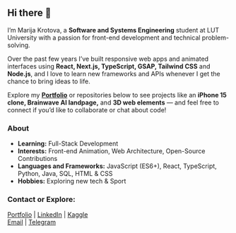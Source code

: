 ## Hi there 👋

I’m Marija Krotova, a **Software and Systems Engineering** student at LUT University with a passion for front-end development and technical problem-solving.

Over the past few years I’ve built responsive web apps and animated interfaces using **React, Next.js, TypeScript, GSAP, Tailwind CSS** and **Node.js**, 
and I love to learn new frameworks and APIs whenever I get the chance to bring ideas to life. 

Explore my **[Portfolio](https://mashakrot.github.io/portfolio/)** or repositories below to see projects like an **iPhone 15 clone, Brainwave AI landpage,** and **3D web elements** — 
and feel free to connect if you’d like to collaborate or chat about code!

### About

- **Learning:** Full-Stack Development 
- **Interests:** Front-end Animation, Web Architecture, Open-Source Contributions
- **Languages and Frameworks:** JavaScript (ES6+), React, TypeScript, Python, Java, SQL, HTML & CSS  
- **Hobbies:** Exploring new tech & Sport  


### Contact or Explore:

[Portfolio](https://mashakrot.github.io/portfolio/) | [LinkedIn](https://www.linkedin.com/in/marija-krotova-361970160/
) | [Kaggle](https://www.kaggle.com/marykro)  
[Email](mailto:Marija.Krotova.dev@gmail.com) | [Telegram](https://t.me/m_krot)

